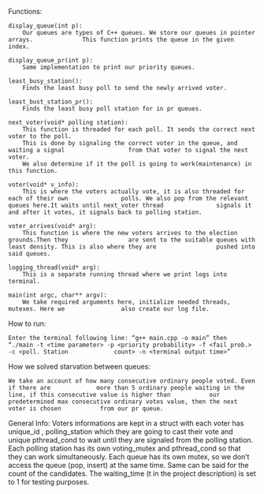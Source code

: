 


Functions:

	display_queue(int p):
		Our queues are types of C++ queues. We store our queues in pointer arrays. 				This function prints the queue in the given index.

	display_queue_pr(int p):
		Same implementation to print our priority queues.
	
	least_busy_station():
		Finds the least busy poll to send the newly arrived voter.

	least_bust_station_pr():
		Finds the least busy poll station for in pr queues.

	next_voter(void* polling station):
		This function is threaded for each poll. It sends the correct next voter to the poll.
		This is done by signaling the correct voter in the queue, and waiting a signal  				from that voter to signal the next voter.
		We also determine if it the poll is going to work(maintenance) in this function.

	voter(void* v_info):
		This is where the voters actually vote, it is also threaded for each of their own 				polls. We also pop from the relevant queues here.It waits until next_voter thread 				signals it and after it votes, it signals back to polling station.

	voter_arrives(void* arg):
		This function is where the new voters arrives to the election grounds.Then they 				are sent to the suitable queues with least density. This is also where they are 				pushed into said queues.

	logging_thread(void* arg):
		This is a separate running thread where we print logs into terminal.

	main(int argc, char** argv):
		We take required arguments here, initialize needed threads, mutexes. Here we 				also create our log file.


How to run:	

	Enter the terminal following line: “g++ main.cpp -o main” then 
	“./main -t <time parameter> -p <priority probability> -f <fail prob.> -c <poll. Station 			count> -n <terminal output time>”

How we solved starvation between queues:

	We take an account of how many consecutive ordinary people voted. Even if there are 			more than 5 ordinary people waiting in the line, if this consecutive value is higher than 			our predetermined max consecutive ordinary votes value, then the next voter is chosen 			from our pr queue.

General Info:
	Voters informations are kept in a struct with each voter has unique_id , polling_station which they are going to cast their vote and unique pthread_cond to wait until they are signaled from the polling station.
	Each polling station has its own voting_mutex and pthread_cond so that they can work simultaneously.
	Each queue has its own mutex, so we don’t access the queue (pop, insert) at the same time. Same can be said for the count of the candidates.
	The waiting_time (t in the project description) is set to 1 for testing purposes.



	
	
